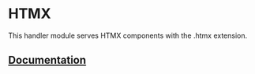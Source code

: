 # HTMX

This handler module serves HTMX components with the .htmx extension.

## [Documentation](https://primatejs.com/modules/htmx)

